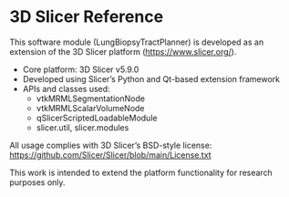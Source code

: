 # 3D Slicer Reference

This software module (LungBiopsyTractPlanner) is developed as an extension of the 3D Slicer platform (https://www.slicer.org/).

- Core platform: 3D Slicer v5.9.0
- Developed using Slicer’s Python and Qt-based extension framework
- APIs and classes used:
  - vtkMRMLSegmentationNode
  - vtkMRMLScalarVolumeNode
  - qSlicerScriptedLoadableModule
  - slicer.util, slicer.modules

All usage complies with 3D Slicer’s BSD-style license:
https://github.com/Slicer/Slicer/blob/main/License.txt

This work is intended to extend the platform functionality for research purposes only.
